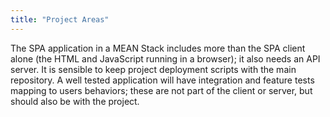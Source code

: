 ```yaml
---
title: "Project Areas"
---
```


The SPA application in a MEAN Stack includes more than the SPA client alone (the HTML and JavaScript running in a browser); it also needs an API server. It is sensible to keep project deployment scripts with the main repository. A well tested application will have integration and feature tests mapping to users behaviors; these are not part of the client or server, but should also be with the project.
